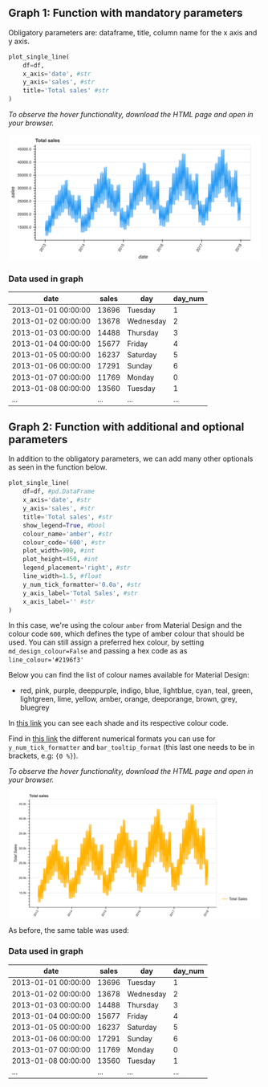 ## Graph 1: Function with mandatory parameters

Obligatory parameters are: dataframe, title, column name for the x axis and y axis.

```python
plot_single_line(
    df=df,
    x_axis='date', #str
    y_axis='sales', #str
    title='Total sales' #str
)
```

_To observe the hover functionality, download the HTML page and open in your browser._

![dual_axis_multiple_bar_line_chart_basic text](../static/images/single_line_chart_basic.png)

### Data used in graph

| date                |   sales | day       |   day_num |
|---------------------|---------|-----------|-----------|
| 2013-01-01 00:00:00 |   13696 | Tuesday   |         1 |
| 2013-01-02 00:00:00 |   13678 | Wednesday |         2 |
| 2013-01-03 00:00:00 |   14488 | Thursday  |         3 |
| 2013-01-04 00:00:00 |   15677 | Friday    |         4 |
| 2013-01-05 00:00:00 |   16237 | Saturday  |         5 |
| 2013-01-06 00:00:00 |   17291 | Sunday    |         6 |
| 2013-01-07 00:00:00 |   11769 | Monday    |         0 |
| 2013-01-08 00:00:00 |   13560 | Tuesday   |         1 |
|...|...|...|...|



## Graph 2: Function with additional and optional parameters

In addition to the obligatory parameters, we can add many other optionals as seen in the function below.
```python
plot_single_line(
    df=df, #pd.DataFrame
    x_axis='date', #str
    y_axis='sales', #str
    title='Total sales', #str
    show_legend=True, #bool
    colour_name='amber', #str
    colour_code='600', #str
    plot_width=900, #int
    plot_height=450, #int
    legend_placement='right', #str
    line_width=1.5, #float
    y_num_tick_formatter='0.0a', #str
    y_axis_label='Total Sales', #str
    x_axis_label='' #str
)
```
In this case, we're using the colour `amber` from Material Design and the colour code `600`, which defines the type of 
amber colour that should be used. You can still assign a preferred hex colour, by setting `md_design_colour=False` and
passing a hex code as as `line_colour='#2196f3'`

Below you can find the list of colour names available for Material Design:
- red, pink, purple, deeppurple, indigo, blue, lightblue, cyan, teal, green, lightgreen, lime, yellow, amber, orange, 
deeporange, brown, grey, bluegrey


In [this link](https://material-ui.com/customization/color/#color-palette) you can see each shade and its respective 
colour code. 

Find in [this link](https://bokeh.pydata.org/en/latest/docs/reference/models/formatters.html#bokeh.models.formatters.NumeralTickFormatter) 
the different numerical formats you can use for `y_num_tick_formatter` and `bar_tooltip_format` 
(this last one needs to be in brackets, e.g: `{0 %}`).

_To observe the hover functionality, download the HTML page and open in your browser._

![dual_axis_multiple_bar_line_chart_extended](../static/images/single_line_chart_extended.png)

As before, the same table was used:

### Data used in graph

| date                |   sales | day       |   day_num |
|---------------------|---------|-----------|-----------|
| 2013-01-01 00:00:00 |   13696 | Tuesday   |         1 |
| 2013-01-02 00:00:00 |   13678 | Wednesday |         2 |
| 2013-01-03 00:00:00 |   14488 | Thursday  |         3 |
| 2013-01-04 00:00:00 |   15677 | Friday    |         4 |
| 2013-01-05 00:00:00 |   16237 | Saturday  |         5 |
| 2013-01-06 00:00:00 |   17291 | Sunday    |         6 |
| 2013-01-07 00:00:00 |   11769 | Monday    |         0 |
| 2013-01-08 00:00:00 |   13560 | Tuesday   |         1 |
|...|...|...|...|


